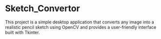 # Sketch_Convertor
This project is a simple desktop application that converts any image into a realistic pencil sketch using OpenCV and provides a user-friendly interface built with Tkinter.
